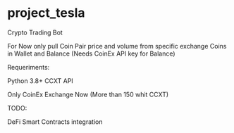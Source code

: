 # project_tesla
Crypto Trading Bot

For Now only pull Coin Pair price and volume from specific exchange
Coins in Wallet and Balance (Needs CoinEx API key for Balance)


Requeriments:

Python 3.8+
CCXT API


Only CoinEx Exchange Now (More than 150 whit CCXT)

TODO:

DeFi
Smart Contracts integration

